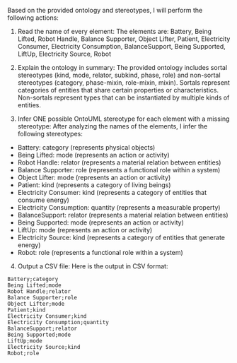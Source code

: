 Based on the provided ontology and stereotypes, I will perform the following actions:

1. Read the name of every element:
The elements are: Battery, Being Lifted, Robot Handle, Balance Supporter, Object Lifter, Patient, Electricity Consumer, Electricity Consumption, BalanceSupport, Being Supported, LiftUp, Electricity Source, Robot

2. Explain the ontology in summary:
The provided ontology includes sortal stereotypes (kind, mode, relator, subkind, phase, role) and non-sortal stereotypes (category, phase-mixin, role-mixin, mixin). Sortals represent categories of entities that share certain properties or characteristics. Non-sortals represent types that can be instantiated by multiple kinds of entities.

3. Infer ONE possible OntoUML stereotype for each element with a missing stereotype:
After analyzing the names of the elements, I infer the following stereotypes:

* Battery: category (represents physical objects)
* Being Lifted: mode (represents an action or activity)
* Robot Handle: relator (represents a material relation between entities)
* Balance Supporter: role (represents a functional role within a system)
* Object Lifter: mode (represents an action or activity)
* Patient: kind (represents a category of living beings)
* Electricity Consumer: kind (represents a category of entities that consume energy)
* Electricity Consumption: quantity (represents a measurable property)
* BalanceSupport: relator (represents a material relation between entities)
* Being Supported: mode (represents an action or activity)
* LiftUp: mode (represents an action or activity)
* Electricity Source: kind (represents a category of entities that generate energy)
* Robot: role (represents a functional role within a system)

4. Output a CSV file:
Here is the output in CSV format:

```
Battery;category
Being Lifted;mode
Robot Handle;relator
Balance Supporter;role
Object Lifter;mode
Patient;kind
Electricity Consumer;kind
Electricity Consumption;quantity
BalanceSupport;relator
Being Supported;mode
LiftUp;mode
Electricity Source;kind
Robot;role
```